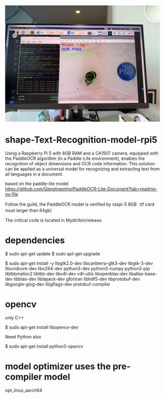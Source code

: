 ![Banner](./342406984ca82f2c4a028dcbf804e60a.jpg)

# shape-Text-Recognition-model-rpi5
Using a Raspberry Pi 5 with 8GB RAM and a CA1507 camera, equipped with the PaddleOCR algorithm (in a Paddle-Lite environment), enables the recognition of object dimensions and OCR code information. This solution can be applied as a universal model for recognizing and extracting text from all languages in a document.

based on the paddle-lite model
https://github.com/Qengineering/PaddleOCR-Lite-Document?tab=readme-ov-file

Follow the guild, the PaddleOCR model is verified by raspi-5 8GB（tf card must larger than 64gb）

The critical code is located in Mydir/bin/release.



# dependencies
$ sudo apt-get update
$ sudo apt-get upgrade

$ sudo apt-get install -y libgtk2.0-dev libcanberra-gtk3-dev libgtk-3-dev libxvidcore-dev libx264-dev python3-dev python3-numpy python3-pip libtbbmalloc2 libtbb-dev libv4l-dev v4l-utils libopenblas-dev libatlas-base-dev libblas-dev liblapack-dev gfortran libhdf5-dev libprotobuf-dev libgoogle-glog-dev libgflags-dev protobuf-compiler

# opencv
only C++

$ sudo apt-get install libopencv-dev

Need Python also

$ sudo apt-get install python3-opencv

# model optimizer uses the pre-compiler model

opt_linux_aarch64




